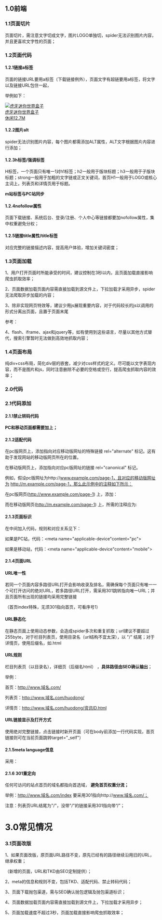 ## 1.0前端

### 1.1页面切片

页面切片，需注意文字切成文字，图片LOGO单独切，spider无法识别图片内容，并且更喜欢文字性的页面；

### 1.2页面代码

#### 1.2.1链接a标签

页面的链接URL要用a标签（下载链接例外），页面文字有超链要用a标签，将文字以及链接URL包住一起，

举例如下：

<a href="http://a.9game.cn/hymnsjhz/" type="btn" data-statis="text:btn_xzh_news_footer_game_name">

<div class="game-icon"> <img src="http://image.9game.cn/2018/1/4/19063369.jpg" alt="虎牙迷你世界盒子">

</div> <div class="game-detail"> <div class="game-name"> 虎牙迷你世界盒子 </div>

<div class="game-info"> 休闲<i></i>12.7M </div> <div class="game-one-word"> </div> </div>

</a>

#### 1.2.2图片alt

spider无法识别图片内容，每个图片都需添加ALT属性，ALT文字根据图片内容进行添加；

#### 1.2.3h标签/强调标签

H标签，一个页面只有唯一1对h1标签；h2一般用于版块标题；h3一般用于子版块标题；strong一般用于加粗的文字链或正文关键词，首页H1一般用于LOGO或核心主词上，列表页和详情页用于标题。

**m站标签与PC站同步**

#### 1.2.4nofollow属性

页面下载链接、系统后台、登录/注册、个人中心等链接都要加nofollow属性，集中权重避免分权；

#### 1.2.5链接title属性/title标签

对应完整的链接描述内容，提高用户体验，增加关键词密度；

### 1.3页面加载

1、用户打开页面时所能承受的时间，建议控制在3秒以内，且页面加载直接影响爬虫抓取效率；

2、页面数据加载页面内容需直接加载到源文件上，下拉加载才采用异步，spider无法爬取异步加载的内容；

3、除非实现网页特效等，建议少用js展现重要内容，对于代码较长的js以调用的形式分离出页面，且置于页面末尾

参考：<script language="javascript" type="text/javascript" src="/public/javascripts/pc2/common/ie6_png.js"></script>

4、flash、iframe、ajax和jquery等，如有使用到这些语言，尽量以其他方式替代，搜索引擎暂时无法做到高效地抓取内容；

### 1.4页面布局

纯div+css布局，简化div层的嵌套，减少对css样式的定义。尽可能以文字表现内容，而不是图片和js，同时注意删除不必要的空格或空行，提高爬虫抓取内容的效率；

### 2.0代码

### 2.1代码添加

#### 2.1.1禁止转码代码

<meta http-equiv="Cache-Control" content="no-siteapp" />

<meta http-equiv="Cache-Control" content="no-transform" />

**PC和移动页面都需要加上；**

#### 2.1.2适配代码

在pc版网页上，添加指向对应移动版网址的特殊链接 rel="alternate" 标记。这有助于发现网站的移动版网页所在的位置。

在移动版网页上，添加指向对应pc版网址的链接 rel="canonical" 标记。

例如，假设pc版网址为http://www.example.com/page-1，且对应的移动版网址为 http://m.example.com/page-1，那么此示例中的注释如下所示：

在pc版网页(http://www.example.com/page-1) 上，添加：

<link rel="alternate" media="only screen and (max-width: 640px)" href="http://m.example.com/page-1" >

而在移动版网页(http://m.example.com/page-1) 上，所需的注释应为:

<link rel="canonical"href="http://www.example.com/page-1" >

#### 2.1.3页面标识

在<head></head>中间加入代码，规则和对应关系见下：

如果是PC站，代码：<meta name="applicable-device"content="pc">

如果是移动站，代码：<meta name="applicable-device"content="mobile">

#### 2.1.4页面URL

#### URL唯一性

若同一个页面内容多路径URL打开会影响收录及排名，需确保每个页面只有唯一一个可打开访问的绝对URL，若多路径URL打开，需采用301跳转指向唯一URL；并且页面所有出现的链接均采用完整链接

（首页index特殊，无须301指向首页，可看序号1）

#### URL静态化

在静态页面上使用动态参数，会造成spider多次和重复抓取；url建议不要超过255byte，对于栏目列表页，使用目录名（url结构不宜太深），以 "/" 结尾；对于详情页，使用后缀名，如.html

#### URL规则

栏目列表页（以目录名），详细页（后缀名html） ，**具体路径由SEO确认输出**；

举例：

首页：http://www.域名.com/

列表页：http://www.域名.com/huodong/

详情页：http://www.域名.com/huodong/资讯ID.html

#### URL链接显示及打开方式

使用绝对完整链接，点击链接时新开页面（可在body前添加一行代码<base target="_blank" />实现，首页链接则可在当前页面跳转target="_self"）

#### 2.1.5meta language信息

采用：<meta http-equiv="Content-Type" content="text/html; charset=UTF-8" />

#### 2.1.6 301重定向

任何可访问的站点首页的域名都指向首选域， **避免首页权重分流；**

举例：http://www.域名.com/index 要采用301指向http://www.域名.com/；

注意：列表页URL结尾为"/"，没带"/"的链接采用301指向带“/”；

#  

# 3.0常见情况

### 3.1页面改版

1、如果页面改版，原页面URL路径不变，原先已经有的路径继续沿用旧的URL，继承权重；

（新增的页面，URL和TKD由SEO定制提供）；

2、meta的信息和规则不变，包括TKD、适配代码、禁止转码代码；

3、页面下载抛包渠道，需与SEO确认抛包逻辑及抛包渠道标识；

4、页面数据加载页面内容需直接加载到源文件上，下拉加载才采用异步；

5、页面加载速度不超过3秒，页面加载直接影响爬虫抓取效率；